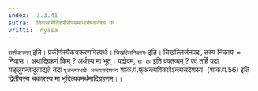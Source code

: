 ```yaml
---
index:  3.3.41
sutra:  निवासचितिशरीरोपसमाधानेषवादेश्च कः
vritti:  nyasa
---
```


`राशीकरणम्` इति। प्रकीर्णस्यैकत्रकरणमित्यर्थः। `चिखल्लिनिकायः` इति। चिखल्लिर्जनपदः, तस्य निकायः = निवासः। अथादिग्रहणं किम् ? अर्थस्य मा भूत्। यद्येवम्, `चः कः` इति वक्तव्यम् ? एवं तर्हि यदा यङ्लुगन्तादुत्पद्यते तदा `प्अन्त्याभावे अन्त्यसदेशस्य` शाक.प.फ्अन्त्यविकारेऽन्त्यसदेशस्य` (शाक.प.56) इति द्वितीयस्य चकारस्य मा भूदित्यवमर्थमादिग्रहणम्।।

